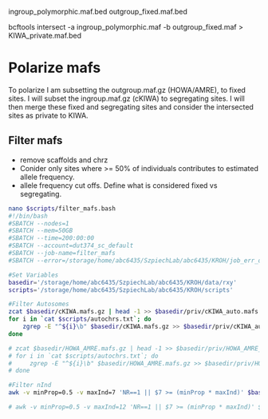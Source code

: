 ingroup_polymorphic.maf.bed
outgroup_fixed.maf.bed

bcftools intersect -a ingroup_polymorphic.maf -b outgroup_fixed.maf > KIWA_private.maf.bed
# Polarize mafs
To polarize I am subsetting the outgroup.maf.gz (HOWA/AMRE), to fixed sites. I will subset the ingroup.maf.gz (cKIWA) to segregating sites. I will then merge these fixed and segregating sites and consider the intersected sites as private to KIWA. 

## Filter mafs
- remove scaffolds and chrz
- Conider only sites where >= 50% of individuals contributes to estimated allele frequency. 
- allele frequency cut offs. Define what is considered fixed vs segregating. 

```bash 
nano $scripts/filter_mafs.bash
#!/bin/bash
#SBATCH --nodes=1
#SBATCH --mem=50GB
#SBATCH --time=200:00:00
#SBATCH --account=dut374_sc_default
#SBATCH --job-name=filter_mafs
#SBATCH --error=/storage/home/abc6435/SzpiechLab/abc6435/KROH/job_err_output/%x.%j.out

#Set Variables
basedir='/storage/home/abc6435/SzpiechLab/abc6435/KROH/data/rxy'
scripts='/storage/home/abc6435/SzpiechLab/abc6435/KROH/scripts'

#Filter Autosomes
zcat $basedir/cKIWA.mafs.gz | head -1 >> $basedir/priv/cKIWA_auto.mafs
for i in `cat $scripts/autochrs.txt`; do 
    zgrep -E "^${i}\b" $basedir/cKIWA.mafs.gz >> $basedir/priv/cKIWA_auto.mafs;
done

# zcat $basedir/HOWA_AMRE.mafs.gz | head -1 >> $basedir/priv/HOWA_AMRE_auto.mafs
# for i in `cat $scripts/autochrs.txt`; do 
#     zgrep -E "^${i}\b" $basedir/HOWA_AMRE.mafs.gz >> $basedir/priv/HOWA_AMRE_auto.mafs;
# done

#Filter nInd
awk -v minProp=0.5 -v maxInd=7 'NR==1 || $7 >= (minProp * maxInd)' $basedir/priv/cKIWA_auto.mafs > $basedir/priv/cKIWA_auto_nind.mafs

# awk -v minProp=0.5 -v maxInd=12 'NR==1 || $7 >= (minProp * maxInd)' $basedir/priv/HOWA_AMRE_auto.mafs > $basedir/priv/HOWA_AMRE_auto_nind.mafs


